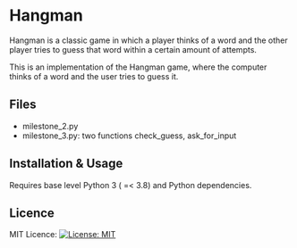 # Hangman
Hangman is a classic game in which a player thinks of a word and the other player tries to guess that word within a certain amount of attempts.

This is an implementation of the Hangman game, where the computer thinks of a word and the user tries to guess it. 

## Files
- milestone_2.py
- milestone_3.py: two functions check_guess, ask_for_input

## Installation & Usage
Requires base level Python 3 ( =< 3.8) and Python dependencies.

## Licence
MIT Licence:
[![License: MIT](https://img.shields.io/badge/License-MIT-yellow.svg)](https://opensource.org/licenses/MIT)
